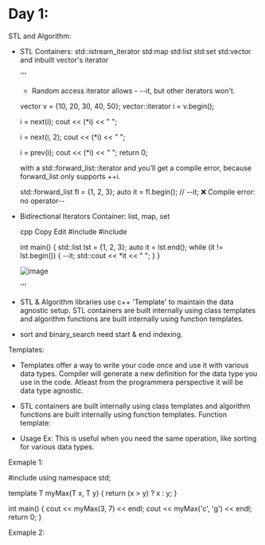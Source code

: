 # Day 1: 

STL and Algorithm: 

* STL Containers:
  std::istream_iterator
  std:map
  std:list
  std:set
  std:vector and inbuilt vector's iterator

  '''
  * Random access iterator allows - --it, but other iterators won't. 
 

  vector<int> v = {10, 20, 30, 40, 50};
    vector<int>::iterator i = v.begin();  

    i = next(i); 
    cout << (*i) << " ";

    i = next(i, 2);
    cout << (*i) << " ";

    i = prev(i);
    cout << (*i) << " ";
    return 0;

   with a std::forward_list<int>::iterator and you’ll get a compile error, because forward_list only supports ++i.
    
    std::forward_list<int> fl = {1, 2, 3};
    auto it = fl.begin();
    // --it;   ❌ Compile error: no operator--
    

* Bidirectional Iterators
Container: list, map, set
    
    cpp
    Copy
    Edit
    #include <iostream>
    #include <list>
    
    int main() {
        std::list<int> lst = {1, 2, 3};
        auto it = lst.end();
        while (it != lst.begin()) {
            --it;
            std::cout << *it << " ";
        }
    }

  ![image](https://github.com/user-attachments/assets/43cfeca2-451b-4c4a-ba93-1e23addfaebf)

  '''

* STL & Algorithm libraries use c++ 'Template' to maintain the data agnostic setup. STL containers are built internally using class templates and algorithm functions are built internally using function templates. 
* sort and binary_search need start & end indexing.  


Templates: 



* Templates offer a way to write your code once and use it with various data types. Compiler will generate a new definition for the data type you use in the code. Atleast from the programmera perspective it will be data type agnostic. 
* STL containers are built internally using class templates and algorithm functions are built internally using function templates.
Function template: 

* Usage Ex: This is useful when you need the same operation, like sorting for various data types.

Exmaple 1:

#include <iostream>
using namespace std;

template <typename T>
T myMax(T x, T y) {
  return (x > y) ? x : y;
}

int main() {
  cout << myMax<int>(3, 7) << endl;
  cout << myMax<char>('c', 'g') << endl;
  return 0;
}




Exmaple 2:
